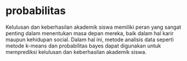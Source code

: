 # probabilitas
Kelulusan dan keberhasilan akademik siswa memiliki peran yang sangat penting dalam menentukan masa depan mereka, baik dalam hal karir maupun kehidupan social. Dalam hal ini, metode analisis data seperti metode k-means dan probabilitas bayes dapat digunakan untuk memprediksi kelulusan dan keberhasilan akademik siswa. 
